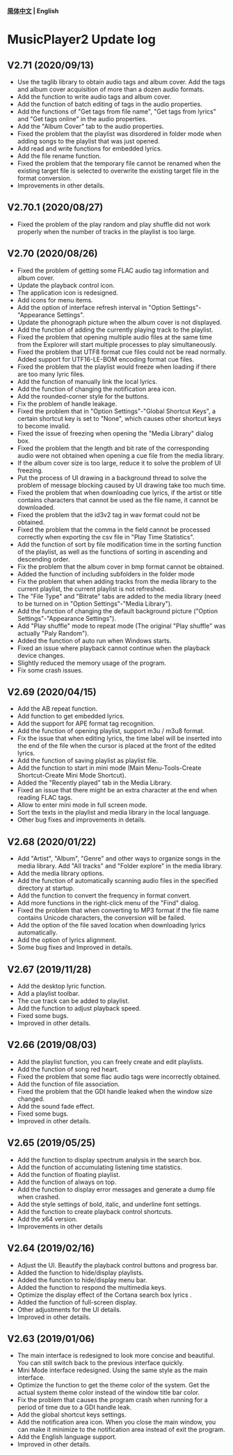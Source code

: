 **[简体中文](./update_log.md) | English**<br>

# MusicPlayer2 Update log
## V2.71 (2020/09/13)

* Use the taglib library to obtain audio tags and album cover. Add the tags and album cover acquisition of more than a dozen audio formats.
* Add the function to write audio tags and album cover.
* Add the function of batch editing of tags in the audio properties.
* Add the functions of "Get tags from file name", "Get tags from lyrics" and "Get tags online" in the audio properties.
* Add the "Album Cover" tab to the audio properties.
* Fixed the problem that the playlist was disordered in folder mode when adding songs to the playlist that was just opened.
* Add read and write functions for embedded lyrics.
* Add the file rename function.
* Fixed the problem that the temporary file cannot be renamed when the existing target file is selected to overwrite the existing target file in the format conversion.
* Improvements in other details.

## V2.70.1 (2020/08/27)

* Fixed the problem of the play random and play shuffle did not work properly when the number of tracks in the playlist is too large.

## V2.70 (2020/08/26)

* Fixed the problem of getting some FLAC audio tag information and album cover.
* Update the playback control icon.
* The application icon is redesigned.
* Add icons for menu items.
* Add the option of interface refresh interval in "Option Settings"-"Appearance Settings".
* Update the phonograph picture when the album cover is not displayed.
* Add the function of adding the currently playing track to the playlist.
* Fixed the problem that opening multiple audio files at the same time from the Explorer will start multiple processes to play simultaneously.
* Fixed the problem that UTF8 format cue files could not be read normally. Added support for UTF16-LE-BOM encoding format cue files.
* Fixed the problem that the playlist would freeze when loading if there are too many lyric files.
* Add the function of manually link the local lyrics.
* Add the function of changing the notification area icon.
* Add the rounded-corner style for the buttons.
* Fix the problem of handle leakage.
* Fixed the problem that in "Option Settings"-"Global Shortcut Keys", a certain shortcut key is set to "None", which causes other shortcut keys to become invalid.
* Fixed the issue of freezing when opening the "Media Library" dialog box.
* Fixed the problem that the length and bit rate of the corresponding audio were not obtained when opening a cue file from the media library.
* If the album cover size is too large, reduce it to solve the problem of UI freezing.
* Put the process of UI drawing in a background thread to solve the problem of message blocking caused by UI drawing take too much time.
* Fixed the problem that when downloading cue lyrics, if the artist or title contains characters that cannot be used as the file name, it cannot be downloaded.
* Fixed the problem that the id3v2 tag in wav format could not be obtained.
* Fixed the problem that the comma in the field cannot be processed correctly when exporting the csv file in "Play Time Statistics".
* Add the function of sort by file modification time in the sorting function of the playlist, as well as the functions of sorting in ascending and descending order.
* Fix the problem that the album cover in bmp format cannot be obtained.
* Added the function of including subfolders in the folder mode
* Fix the problem that when adding tracks from the media library to the current playlist, the current playlist is not refreshed.
* The "File Type" and "Bitrate" tabs are added to the media library (need to be turned on in "Option Settings"-"Media Library").
* Add the function of changing the default background picture ("Option Settings"-"Appearance Settings").
* Add "Play shuffle" mode to repeat mode (The original "Play shuffle" was actually "Paly Random").
* Added the function of auto run when Windows starts.
* Fixed an issue where playback cannot continue when the playback device changes.
* Slightly reduced the memory usage of the program.
* Fix some crash issues.

## V2.69 (2020/04/15)

* Add the AB repeat function.
* Add function to get embedded lyrics.
* Add the support for APE format tag recognition.
* Add the function of opening playlist, support m3u / m3u8 format.
* Fix the issue that when editing lyrics, the time label will be inserted into the end of the file when the cursor is placed at the front of the edited lyrics.
* Add the function of saving playlist as playlist file.
* Add the function to start in mini mode (Main Menu-Tools-Create Shortcut-Create Mini Mode Shortcut).
* Added the "Recently played" tab in the Media Library.
* Fixed an issue that there might be an extra character at the end when reading FLAC tags.
* Allow to enter mini mode in full screen mode.
* Sort the texts in the playlist and media library in the local language.
* Other bug fixes and improvements in details.

## V2.68 (2020/01/22)

* Add "Artist", "Album", "Genre" and other ways to organize songs in the media library. Add "All tracks" and "Folder explore" in the media library.
* Add the media library options.
* Add the function of automatically scanning audio files in the specified directory at startup.
* Add the function to convert the frequency in format convert.
* Add more functions in the right-click menu of the "Find" dialog.
* Fixed the problem that when converting to MP3 format if the file name contains Unicode characters, the conversion will be failed.
* Add the option of the file saved location when downloading lyrics automatically.
* Add the option of lyrics alignment.
* Some bug fixes and Improved in details.
## V2.67 (2019/11/28)
* Add the desktop lyric function.
* Add a playlist toolbar.
* The cue track can be added to playlist.
* Add the function to adjust playback speed.
* Fixed some bugs.
* Improved in other details.
## V2.66 (2019/08/03)
* Add the playlist function, you can freely create and edit playlists.
* Add the function of song red heart.
* Fixed the problem that some flac audio tags were incorrectly obtained.
* Add the function of file association.
* Fixed the problem that the GDI handle leaked when the window size changed.
* Add the sound fade effect.
* Fixed some bugs.
* Improved in other details.
## V2.65 (2019/05/25)
* Add the function to display spectrum analysis in the search box.
* Add the function of accumulating listening time statistics.
* Add the function of floating playlist.
* Add the function of always on top.
* Add the function to display error messages and generate a dump file when crashed.
* Add the style settings of bold, italic, and underline font settings.
* Add the function to create playback control shortcuts.
* Add the x64 version.
* Improvements in other details
## V2.64 (2019/02/16)
* Adjust the UI. Beautify the playback control buttons and progress bar.
* Added the function to hide/display playlists.
* Added the function to hide/display menu bar.
* Added the function to respond the multimedia keys.
* Optimize the display effect of the Cortana search box lyrics .
* Added the function of full-screen display.
* Other adjustments for the UI details.
* Improved in other details.
## V2.63 (2019/01/06)
* The main interface is redesigned to look more concise and beautiful. You can still switch back to the previous interface quickly.
* Mini Mode interface redesigned. Using the same style as the main interface.
* Optimize the function to get the theme color of the system. Get the actual system theme color instead of the window title bar color.
* Fix the problem that causes the program crash when running for a period of time due to a GDI handle leak.
* Add the global shortcut keys settings.
* Add the notification area icon. When you close the main window, you can make it minimize to the notification area instead of exit the program.
* Add the English language support.
* Improved in other details.
